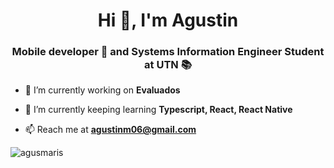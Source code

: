 <h1 align="center">Hi 👋, I'm Agustin</h1>
<h3 align="center">Mobile developer 📱 and Systems Information Engineer Student at UTN 📚</h3>

- 🔭 I’m currently working on **Evaluados**

- 🌱 I’m currently keeping learning **Typescript, React, React Native**

- 📫 Reach me at **agustinm06@gmail.com**


<p><img align="center" src="https://github-readme-stats.vercel.app/api/top-langs?username=agusmaris&show_icons=true&locale=en&layout=compact" alt="agusmaris" /></p>
